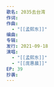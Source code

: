 ```yaml
---
歌名: 2035去台湾
作词: 
作曲:
  - "[[孟熙东]]"
编曲: 
专辑: 
发行: 2021-09-18
演唱:
  - "[[孟熙东]]"
  - "[[庞惠晨]]"
EP: 39
抄袭:
---
```

